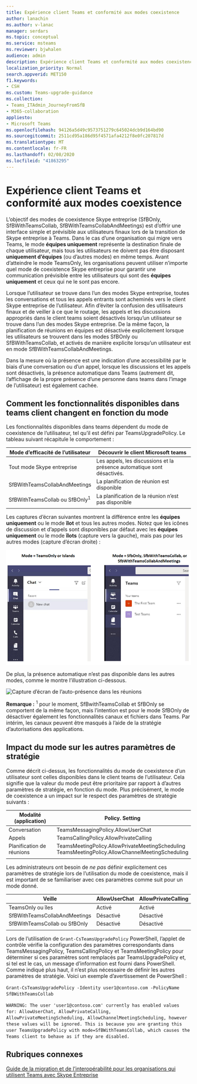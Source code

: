 ```yaml
---
title: Expérience client Teams et conformité aux modes coexistence
author: lanachin
ms.author: v-lanac
manager: serdars
ms.topic: conceptual
ms.service: msteams
ms.reviewer: bjwhalen
audience: admin
description: Expérience client Teams et conformité aux modes coexistence
localization_priority: Normal
search.appverid: MET150
f1.keywords:
- CSH
ms.custom: Teams-upgrade-guidance
ms.collection:
- Teams_ITAdmin_JourneyFromSfB
- M365-collaboration
appliesto:
- Microsoft Teams
ms.openlocfilehash: 94126a5d49c9573751279c645024dcb9d164bd90
ms.sourcegitcommit: 2511cd95a186d95f4571afa4212f8e0fc207817d
ms.translationtype: MT
ms.contentlocale: fr-FR
ms.lasthandoff: 02/08/2020
ms.locfileid: "41863295"
---
```

<a name="about-upgrade-basic"></a>

# <a name="teams-client-experience-and-conformance-to-coexistence-modes"></a>Expérience client Teams et conformité aux modes coexistence


L’objectif des modes de coexistence Skype entreprise (SfBOnly, SfBWithTeamsCollab, SfBWithTeamsCollabAndMeetings) est d’offrir une interface simple et prévisible aux utilisateurs finaux lors de la transition de Skype entreprise à Teams.  Dans le cas d’une organisation qui migre vers Teams, le mode **équipes uniquement** représente la destination finale de chaque utilisateur, mais tous les utilisateurs ne doivent pas être disposant **uniquement d’équipes** (ou d’autres modes) en même temps.  Avant d’atteindre le mode TeamsOnly, les organisations peuvent utiliser n’importe quel mode de coexistence Skype entreprise pour garantir une communication prévisible entre les utilisateurs qui sont des **équipes uniquement** et ceux qui ne le sont pas encore. 

Lorsque l’utilisateur se trouve dans l’un des modes Skype entreprise, toutes les conversations et tous les appels entrants sont acheminés vers le client Skype entreprise de l’utilisateur. Afin d’éviter la confusion des utilisateurs finaux et de veiller à ce que le routage, les appels et les discussions appropriés dans le client teams soient désactivés lorsqu’un utilisateur se trouve dans l’un des modes Skype entreprise. De la même façon, la planification de réunions en équipes est désactivée explicitement lorsque les utilisateurs se trouvent dans les modes SfBOnly ou SfBWithTeamsCollab, et activés de manière explicite lorsqu’un utilisateur est en mode SfBWithTeamsCollabAndMeetings.

Dans la mesure où la présence est une indication d’une accessibilité par le biais d’une conversation ou d’un appel, lorsque les discussions et les appels sont désactivés, la présence automatique dans Teams (autrement dit, l’affichage de la propre présence d’une personne dans teams dans l’image de l’utilisateur) est également cachée. 

## <a name="how-the-available-functionality-in-teams-client-changes-based-on-mode"></a>Comment les fonctionnalités disponibles dans teams client changent en fonction du mode

Les fonctionnalités disponibles dans teams dépendent du mode de coexistence de l’utilisateur, tel qu’il est défini par TeamsUpgradePolicy. Le tableau suivant récapitule le comportement :

|Mode d’efficacité de l’utilisateur|Découvrir le client Microsoft teams|
|---|---|
|Tout mode Skype entreprise|Les appels, les discussions et la présence automatique sont désactivés.|
|SfBWithTeamsCollabAndMeetings|La planification de réunion est disponible|
|SfBWithTeamsCollab ou SfBOnly<sup>1</sup>|La planification de la réunion n’est pas disponible|
|||

Les captures d’écran suivantes montrent la différence entre les **équipes uniquement** ou le mode **îlot** et tous les autres modes. Notez que les icônes de discussion et d’appels sont disponibles par défaut avec les **équipes uniquement** ou le mode **îlots** (capture vers la gauche), mais pas pour les autres modes (capture d’écran droite) :

![Comparaison côte à côte des modes d’équipe](media/teams-mode-comparison.png)

De plus, la présence automatique n’est pas disponible dans les autres modes, comme le montre l’illustration ci-dessous.

![Capture d’écran de l’auto-présence dans les réunions](media/meetings-first-no-self-presence-general.png)
 
**Remarque :**
<sup>1</sup> pour le moment, SfBwithTeamsCollab et SfBOnly se comportent de la même façon, mais l’intention est pour le mode SfBOnly de désactiver également les fonctionnalités canaux et fichiers dans Teams. Par intérim, les canaux peuvent être masqués à l’aide de la stratégie d’autorisations des applications.


## <a name="impact-of-mode-on-other-policy-settings"></a>Impact du mode sur les autres paramètres de stratégie
Comme décrit ci-dessus, les fonctionnalités du mode de coexistence d’un utilisateur sont celles disponibles dans le client teams de l’utilisateur. Cela signifie que la valeur du mode peut être prioritaire par rapport à d’autres paramètres de stratégie, en fonction du mode. Plus précisément, le mode de coexistence a un impact sur le respect des paramètres de stratégie suivants :

|**Modalité (application)**|**Policy. Setting**|
|---|---|
|Conversation|TeamsMessagingPolicy.AllowUserChat|
|Appels|TeamsCallingPolicy.AllowPrivateCalling|
|Planification de réunions|TeamsMeetingPolicy.AllowPrivateMeetingScheduling</br>TeamsMeetingPolicy.AllowChannelMeetingScheduling|
|||

Les administrateurs ont besoin de *ne pas* définir explicitement ces paramètres de stratégie lors de l’utilisation du mode de coexistence, mais il est important de se familiariser avec ces paramètres comme suit pour un mode donné. 

|Veille|AllowUserChat|AllowPrivateCalling|AllowPrivateMeetingScheduling|AllowChannelMeetingScheduling|
|---|---|---|---|---|
|TeamsOnly ou îles|Activé|Activé|Activé|Activé|
|SfBWithTeamsCollabAndMeetings|Désactivé|Désactivé|Activé|Activé|
|SfBWithTeamsCollab ou SfBOnly|Désactivé|Désactivé|Désactivé|Désactivé|
||||||

Lors de l’utilisation de `Grant-CsTeamsUpgradePolicy` PowerShell, l’applet de contrôle vérifie la configuration des paramètres correspondants dans TeamsMessagingPolicy, TeamsCallingPolicy et TeamsMeetingPolicy pour déterminer si ces paramètres sont remplacés par TeamsUpgradePolicy et, si tel est le cas, un message d’information est fourni dans PowerShell.  Comme indiqué plus haut, il n’est plus nécessaire de définir les autres paramètres de stratégie. Voici un exemple d’avertissement de PowerShell :

`Grant-CsTeamsUpgradePolicy -Identity user1@contoso.com -PolicyName SfBWithTeamsCollab`

`WARNING: The user 'user1@contoso.com' currently has enabled values for: AllowUserChat, AllowPrivateCalling, AllowPrivateMeetingScheduling, AllowChannelMeetingScheduling, however these values will be ignored. This is because you are granting this user TeamsUpgradePolicy with mode=SfBWithTeamsCollab, which causes the Teams client to behave as if they are disabled.`



## <a name="related-topics"></a>Rubriques connexes

[Guide de la migration et de l’interopérabilité pour les organisations qui utilisent Teams avec Skype Entreprise](https://docs.microsoft.com/microsoftteams/migration-interop-guidance-for-teams-with-skype)




